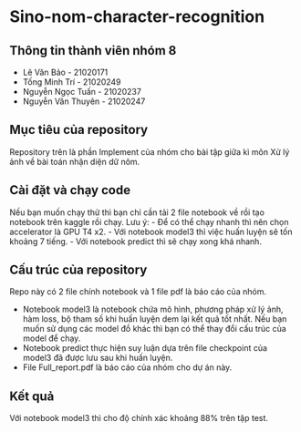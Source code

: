 # Sino-nom-character-recognition

## Thông tin thành viên nhóm 8
- Lê Văn Bảo - 21020171
- Tống Minh Trí - 21020249
- Nguyễn Ngọc Tuấn - 21020237
- Nguyễn Văn Thuyên - 21020247

## Mục tiêu của repository
Repository trên là phần Implement của nhóm cho bài tập giữa kì môn Xử lý ảnh về bài toán nhận diện dữ nôm.

## Cài đặt và chạy code
Nếu bạn muốn chạy thử thì bạn chỉ cần tải 2 file notebook về rồi tạo notebook trên kaggle rồi chạy.
Lưu ý: 
    - Để có thể chạy nhanh thì nên chọn accelerator là GPU T4 x2.
    - Với notebook model3 thì việc huấn luyện sẽ tốn khoảng 7 tiếng.
    - Với notebook predict thì sẽ chạy xong khá nhanh.

## Cấu trúc của repository
Repo này có 2 file chính notebook và 1 file pdf là báo cáo của nhóm.
- Notebook model3 là notebook chứa mô hình, phương pháp xử lý ảnh, hàm loss, bộ tham số khi huấn luyện dem lại kết quả tốt nhất.
Nếu bạn muốn sử dụng các model đồ khác thì bạn có thể thay đổi cấu trúc của model để chạy.
- Notebook predict thực hiện suy luận dựa trên file checkpoint của model3 đã được lưu sau khi huấn luyện. 
- File Full_report.pdf là báo cáo của nhóm cho dự án này.

## Kết quả
Với notebook model3 thì cho độ chính xác khoảng 88% trên tập test.